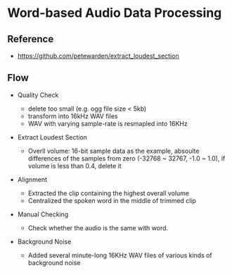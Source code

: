 # Word-based Audio Data Processing



## Reference

*   https://github.com/petewarden/extract_loudest_section



## Flow

-   Quality Check
    -   delete too small (e.g. ogg file size < 5kb)
    -   transform into 16kHz WAV files
    -   WAV with varying sample-rate is resmapled into 16KHz
-   Extract Loudest Section

    -   Overll volume: 16-bit sample data as the example, absoulte differences of the samples from zero (-32768 ~ 32767, -1.0 ~ 1.0), if volume is less than 0.4, delete it
-   Alignment

    -   Extracted the clip containing the highest overall volume
    -   Centralized the spoken word in the middle of trimmed clip
-   Manual Checking
    -   Check whether the audio is the same with word.
-   Background Noise
    -   Added several minute-long 16KHz WAV files of various kinds of background noise